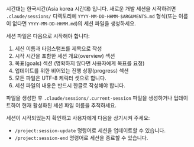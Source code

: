 시간대는 한국시간(Asia korea 시간대) 입니다. 
새로운 개발 세션을 시작하려면 `.claude/sessions/` 디렉토리에 `YYYY-MM-DD-HHMM-$ARGUMENTS.md` 형식(또는 이름이 없다면 `YYYY-MM-DD-HHMM.md`)의 세션 파일을 생성하세요.

세션 파일은 다음으로 시작해야 합니다:
1. 세션 이름과 타임스탬프를 제목으로 작성
2. 시작 시간을 포함한 세션 개요(overview) 섹션
3. 목표(goals) 섹션 (명확하지 않다면 사용자에게 목표를 요청)
4. 업데이트를 위한 비어있는 진행 상황(progress) 섹션
5. 모든 파일은 UTF-8 케릭터 셋으로 합니다. 
6. 세션 파일의 내용은 반드시 한글로 작성해야 합니다.

파일을 생성한 후 `.claude/sessions/.current-session` 파일을 생성하거나 업데이트하여 현재 활성화된 세션 파일 이름을 추적하세요.

세션이 시작되었는지 확인하고 사용자에게 다음을 상기시켜 주세요:
- `/project:session-update` 명령어로 세션을 업데이트할 수 있습니다.
- `/project:session-end` 명령어로 세션을 종료할 수 있습니다.
